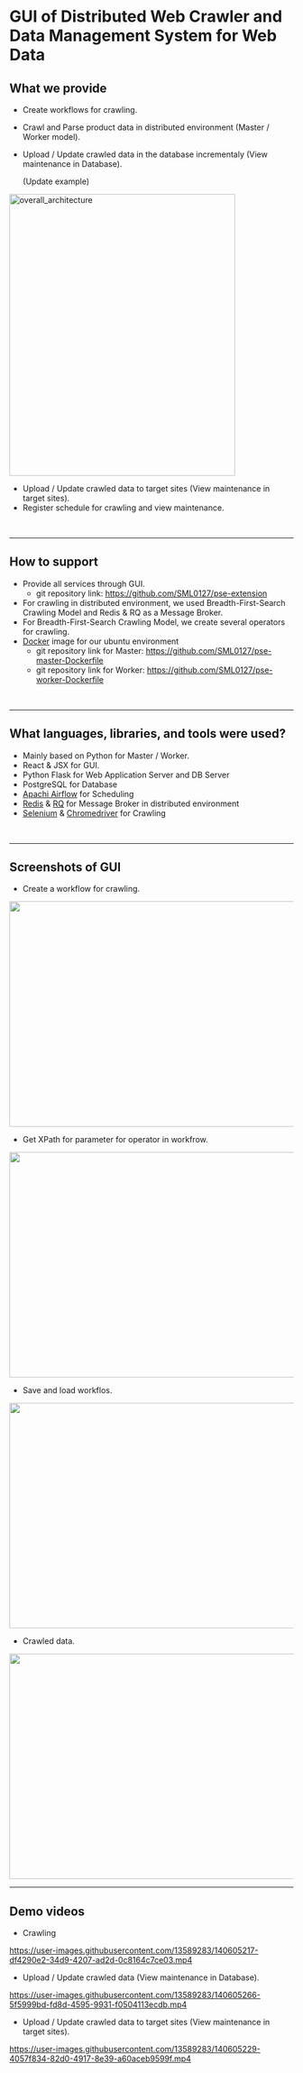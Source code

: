 # GUI of Distributed Web Crawler and Data Management System for Web Data 


## What we provide
- Create workflows for crawling.
- Crawl and Parse product data in distributed environment (Master / Worker model).
- Upload / Update crawled data in the database incrementaly (View maintenance in Database).

   (Update example)
<img width="400" height="500" alt="overall_architecture" src="https://user-images.githubusercontent.com/13589283/140600455-fc2c143e-9d12-4c8c-984f-e1d9b082c9fb.jpg">

- Upload / Update crawled data to target sites (View maintenance in target sites).
- Register schedule for crawling and view maintenance.

<br>

------------
## How to support
- Provide all services through GUI.
   - git repository link: https://github.com/SML0127/pse-extension
- For crawling in distributed environment, we used Breadth-First-Search Crawling Model and Redis & RQ as a Message Broker.
- For Breadth-First-Search Crawling Model, we create several operators for crawling.
- [Docker](https://www.docker.com/) image for our ubuntu environment
   - git repository link for Master: https://github.com/SML0127/pse-master-Dockerfile
   - git repository link for Worker: https://github.com/SML0127/pse-worker-Dockerfile

<br>

------------
## What languages, libraries, and tools were used?
- Mainly based on Python for Master / Worker.
- React & JSX for GUI.
- Python Flask for Web Application Server and DB Server
- PostgreSQL for Database
- [Apachi Airflow](https://airflow.apache.org/) for Scheduling
- [Redis](https://redis.io/) & [RQ](https://python-rq.org/) for Message Broker in distributed environment
- [Selenium](https://www.selenium.dev/) & [Chromedriver](https://chromedriver.chromium.org/downloads) for Crawling

<br>

------------
## Screenshots of GUI
- Create a workflow for crawling.
<img width="1635" height="400" src="https://user-images.githubusercontent.com/13589283/140605666-554aa847-a258-4a81-bf9d-31994bb48a26.png">

- Get XPath for parameter for operator in workfrow.
<img width="1635" height="400" src="https://user-images.githubusercontent.com/13589283/140606077-fd952a28-0a1e-40aa-a41f-70847651fb8e.png">

- Save and load workflos.
<img width="1635" height="400" src="https://user-images.githubusercontent.com/13589283/140605668-54f0635d-8618-40a3-90be-72db7bd4c79d.png">

- Crawled data.
<img width="1635" height="400" src="https://user-images.githubusercontent.com/13589283/140605668-54f0635d-8618-40a3-90be-72db7bd4c79d.png">

<br>

------------
## Demo videos
- Crawling


https://user-images.githubusercontent.com/13589283/140605217-df4290e2-34d9-4207-ad2d-0c8164c7ce03.mp4


- Upload / Update crawled data (View maintenance in Database).


https://user-images.githubusercontent.com/13589283/140605266-5f5999bd-fd8d-4595-9931-f0504113ecdb.mp4



- Upload / Update crawled data to target sites (View maintenance in target sites).

https://user-images.githubusercontent.com/13589283/140605229-4057f834-82d0-4917-8e39-a60aceb9599f.mp4



